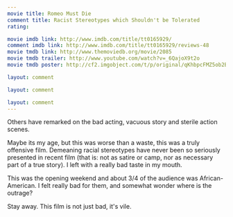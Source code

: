```yaml
---
movie title: Romeo Must Die
comment title: Racist Stereotypes which Shouldn't be Tolerated
rating: 

movie imdb link: http://www.imdb.com/title/tt0165929/
comment imdb link: http://www.imdb.com/title/tt0165929/reviews-48
movie tmdb link: http://www.themoviedb.org/movie/2085
movie tmdb trailer: http://www.youtube.com/watch?v=_6QajoX9t2o
movie tmdb poster: http://cf2.imgobject.com/t/p/original/qKhbpcFMZ5ob2B4qIGFhNcQZPdJ.jpg

layout: comment

layout: comment

layout: comment
---
```


Others have remarked on the bad acting, vacuous story and sterile action scenes.

Maybe its my age, but this was worse than a waste, this was a truly offensive film. Demeaning racial stereotypes have never been so seriously presented in recent film (that is: not as satire or camp, nor as necessary part of a true story). I left with a really bad taste in my mouth.

This was the opening weekend and about 3/4 of the audience was African-American. I felt really bad for them, and somewhat wonder where is the outrage?

Stay away. This film is not just bad, it's vile.